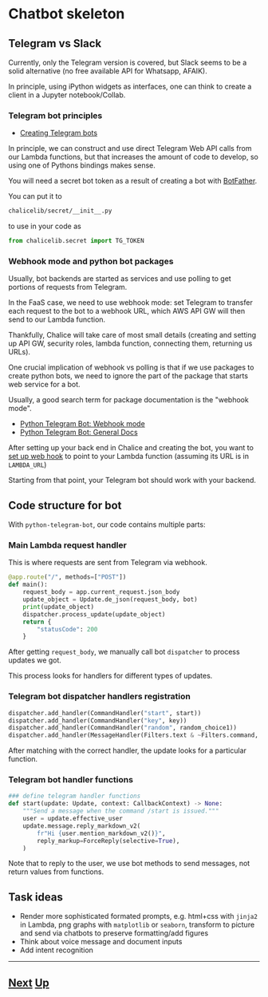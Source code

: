 # Chatbot skeleton

## Telegram vs Slack

Currently, only the Telegram version is covered, but Slack seems to be a solid alternative (no free available API for Whatsapp, AFAIK).

In principle, using iPython widgets as interfaces, one can think to create a client in a Jupyter notebook/Collab.

### Telegram bot principles

- [Creating Telegram bots](https://core.telegram.org/bots)

In principle, we can construct and use direct Telegram Web API calls from our Lambda functions, 
but that increases the amount of code to develop, so using one of Pythons bindings makes sense.

You will need a secret bot token as a result of creating a bot with [BotFather](https://telegram.me/botfather).

You can put it to

```bash
chalicelib/secret/__init__.py
```

to use in your code as

```python
from chalicelib.secret import TG_TOKEN
```

### Webhook mode and python bot packages

Usually, bot backends are started as services and use polling to get portions of requests from Telegram.

In the FaaS case, we need to use webhook mode: set Telegram to transfer each request to the bot to a webhook URL, which AWS API GW will then send to our Lambda function.

Thankfully, Chalice will take care of most small details (creating and setting up API GW, security roles, lambda function, connecting them, returning us URLs).

One crucial implication of webhook vs polling is that if we use packages to create python bots, we need to ignore the part of the package that starts web service for a bot.

Usually, a good search term for package documentation is the "webhook mode".

* [Python Telegram Bot: Webhook mode](https://github.com/python-telegram-bot/python-telegram-bot/wiki/Webhooks)
* [Python Telegram Bot: General Docs](https://github.com/python-telegram-bot/python-telegram-bot)

After setting up your back end in Chalice and creating the bot, you want to [set up web hook](docs/webhook-setup.ipynb) to point to your Lambda function (assuming its URL is in `LAMBDA_URL`)

Starting from that point, your Telegram bot should work with your backend.

## Code structure for bot

With `python-telegram-bot`, our code contains multiple parts:

### Main Lambda request handler

This is where requests are sent from Telegram via webhook.

```python
@app.route("/", methods=["POST"])
def main():
    request_body = app.current_request.json_body
    update_object = Update.de_json(request_body, bot)
    print(update_object)
    dispatcher.process_update(update_object)
    return {
        "statusCode": 200
    }
```

After getting `request_body`, we manually call bot `dispatcher` to process updates we got.

This process looks for handlers for different types of updates.

### Telegram bot dispatcher handlers registration

```python
dispatcher.add_handler(CommandHandler("start", start))
dispatcher.add_handler(CommandHandler("key", key))
dispatcher.add_handler(CommandHandler("random", random_choice1))
dispatcher.add_handler(MessageHandler(Filters.text & ~Filters.command, echo))
```
After matching with the correct handler, the update looks for a particular function.

### Telegram bot handler functions

```python
### define telegram handler functions
def start(update: Update, context: CallbackContext) -> None:
    """Send a message when the command /start is issued."""
    user = update.effective_user
    update.message.reply_markdown_v2(
        fr"Hi {user.mention_markdown_v2()}",
        reply_markup=ForceReply(selective=True),
    )
```

Note that to reply to the user, we use bot methods to send messages, not return values from functions.

## Task ideas

- Render more sophisticated formated prompts, e.g. html+css with `jinja2` in Lambda, png graphs with `matplotlib` or `seaborn`, transform to picture and send via chatbots to preserve formatting/add figures
- Think about voice message and document inputs
- Add intent recognition

--- 

[Next](050bandit.md)
[Up](..)
---